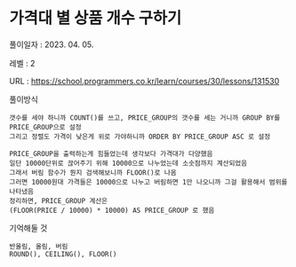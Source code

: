 # 가격대 별 상품 개수 구하기
풀이일자 : 2023. 04. 05.  
    
레벨 : 2    

URL : https://school.programmers.co.kr/learn/courses/30/lessons/131530
    
풀이방식    

    갯수를 세야 하니까 COUNT()를 쓰고, PRICE_GROUP의 갯수를 세는 거니까 GROUP BY를 PRICE_GROUP으로 설정
    그리고 정렬도 가격이 낮은게 위로 가야하니까 ORDER BY PRICE_GROUP ASC 로 설정

    PRICE_GROUP을 출력하는게 힘들었는데 생각보다 가격대가 다양했음
    일단 10000단위로 끊어주기 위해 10000으로 나누었는데 소숫점까지 계산되었음
    그래서 버림 함수가 뭔지 검색해보니까 FLOOR()로 나옴
    그러면 10000원대 가격들은 10000으로 나누고 버림하면 1만 나오니까 그걸 활용해서 범위를 나타냈음
    정리하면, PRICE_GROUP 계산은
    (FLOOR(PRICE / 10000) * 10000) AS PRICE_GROUP 로 했음


기억해둘 것  
    
    반올림, 올림, 버림
    ROUND(), CEILING(), FLOOR()